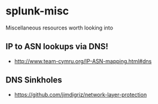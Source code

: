 # splunk-misc
Miscellaneous resources worth looking into

## IP to ASN lookups via DNS!
* http://www.team-cymru.org/IP-ASN-mapping.html#dns

## DNS Sinkholes
* https://github.com/jimdigriz/network-layer-protection
